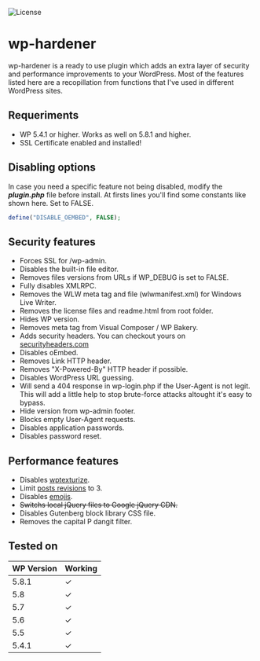 ![License](https://img.shields.io/github/license/jsgm/wp-hardener)

# wp-hardener
wp-hardener is a ready to use plugin which adds an extra layer of security and performance improvements to your WordPress. Most of the features listed here are a recopillation from functions that I've used in different WordPress sites. 

## Requeriments
* WP 5.4.1 or higher. Works as well on 5.8.1 and higher.
* SSL Certificate enabled and installed!

## Disabling options
In case you need a specific feature not being disabled, modify the ***plugin.php*** file before install. At firsts lines you'll find some constants like shown here. Set to FALSE.

```php
define("DISABLE_OEMBED", FALSE); 
```

## Security features
- Forces SSL for /wp-admin.
- Disables the built-in file editor.
- Removes files versions from URLs if WP_DEBUG is set to FALSE.
- Fully disables XMLRPC.
- Removes the WLW meta tag and file (wlwmanifest.xml) for Windows Live Writer.
- Removes the license files and readme.html from root folder.
- Hides WP version.
- Removes meta tag from Visual Composer / WP Bakery.
- Adds security headers. You can checkout yours on [securityheaders.com](https://securityheaders.com/)
- Disables oEmbed.
- Removes Link HTTP header.
- Removes "X-Powered-By" HTTP header if possible.
- Disables WordPress URL guessing.
- Will send a 404 response in wp-login.php if the User-Agent is not legit. This will add a little help to stop brute-force attacks altought it's easy to bypass.
- Hide version from wp-admin footer.
- Blocks empty User-Agent requests.
- Disables application passwords.
- Disables password reset.

## Performance features
- Disables [wptexturize](https://developer.wordpress.org/reference/functions/wptexturize/).
- Limit [posts revisions](https://kinsta.com/knowledgebase/wordpress-revisions/) to 3. 
- Disables [emojis](https://kinsta.com/knowledgebase/disable-emojis-wordpress/).
- ~~Switchs local jQuery files to Google jQuery CDN.~~
- Disables Gutenberg block library CSS file.
- Removes the capital P dangit filter.

## Tested on
| WP Version | Working |
|--|--|
| 5.8.1 | &check; |
| 5.8 | &check; |
| 5.7 | &check; |
| 5.6 | &check; |
| 5.5 | &check; |
| 5.4.1 | &check; |

